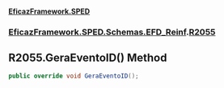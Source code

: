 #### [EficazFramework.SPED](EficazFrameworkSPED.md 'EficazFramework SPED')
### [EficazFramework.SPED.Schemas.EFD_Reinf](EficazFramework.SPED.Schemas.EFD_Reinf.md 'EficazFramework.SPED.Schemas.EFD_Reinf').[R2055](EficazFramework.SPED.Schemas.EFD_Reinf/R2055.md 'EficazFramework.SPED.Schemas.EFD_Reinf.R2055')

## R2055.GeraEventoID() Method

```csharp
public override void GeraEventoID();
```